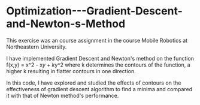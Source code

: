# Optimization---Gradient-Descent-and-Newton-s-Method

This exercise was an course assignment in the course Mobile Robotics at Northeastern University. 

I have implemented Gradient Descent and Newton's method on the function f(x,y) = x^2 - x*y + k*y^2
where k determines the contours of the function, a higher k resulting in flatter contours in one direction. 

In this code, I have explored and studied the effects of contours on the effectiveness of gradient descent algorithm to find a minima and compared it with that of Newton method's 
performance. 
